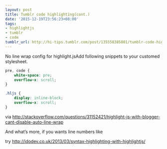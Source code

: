 ```yaml
---
layout: post
title: Tumblr code highlighting(cont.)
date: '2015-12-19T23:56:23+08:00'
tags:
- highlightjs
- tumblr
- code
tumblr_url: http://hi-tips.tumblr.com/post/135558385801/tumblr-code-highlightingcont
---
```

No line wrap config for highlight.jsAdd following snippets to your customed stylesheet.

```css
pre, code {
    white-space: pre;
    overflow-x: scroll;
}

.hljs {
    display: inline-block;
    overflow-x: scroll;
}
```


via http://stackoverflow.com/questions/31152421/highlight-js-with-blogger-cant-disable-auto-line-wrap



And what’s more, if you wants line numbers like



try 
http://idodev.co.uk/2013/03/syntax-highlighting-with-highlightjs/

